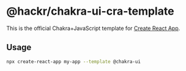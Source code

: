 # @hackr/chakra-ui-cra-template

This is the official Chakra+JavaScript template for
[Create React App](https://github.com/facebook/create-react-app).

## Usage

```sh
npx create-react-app my-app --template @chakra-ui
```
